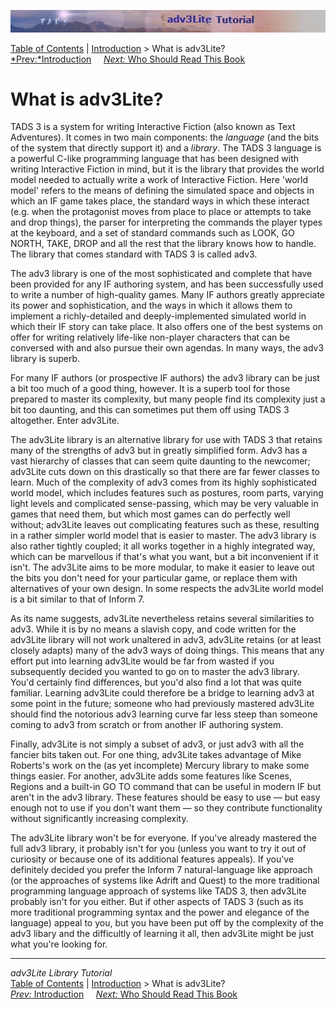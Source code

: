 ![](topbar.jpg)

[Table of Contents](toc.htm) \| [Introduction](intro.htm) \> What is
adv3Lite?  
[*Prev:*Introduction](intro.htm)     [*Next:* Who Should Read This
Book](whoshouldread.htm)    

# What is adv3Lite?

TADS 3 is a system for writing Interactive Fiction (also known as Text
Adventures). It comes in two main components: the *language* (and the
bits of the system that directly support it) and a *library*. The TADS 3
language is a powerful C-like programming language that has been
designed with writing Interactive Fiction in mind, but it is the library
that provides the world model needed to actually write a work of
Interactive Fiction. Here 'world model' refers to the means of defining
the simulated space and objects in which an IF game takes place, the
standard ways in which these interact (e.g. when the protagonist moves
from place to place or attempts to take and drop things), the parser for
interpreting the commands the player types at the keyboard, and a set of
standard commands such as LOOK, GO NORTH, TAKE, DROP and all the rest
that the library knows how to handle. The library that comes standard
with TADS 3 is called adv3.

The adv3 library is one of the most sophisticated and complete that have
been provided for any IF authoring system, and has been successfully
used to write a number of high-quality games. Many IF authors greatly
appreciate its power and sophistication, and the ways in which it allows
them to implement a richly-detailed and deeply-implemented simulated
world in which their IF story can take place. It also offers one of the
best systems on offer for writing relatively life-like non-player
characters that can be conversed with and also pursue their own agendas.
In many ways, the adv3 library is superb.

For many IF authors (or prospective IF authors) the adv3 library can be
just a bit too much of a good thing, however. It is a superb tool for
those prepared to master its complexity, but many people find its
complexity just a bit too daunting, and this can sometimes put them off
using TADS 3 altogether. Enter adv3Lite.

The adv3Lite library is an alternative library for use with TADS 3 that
retains many of the strengths of adv3 but in greatly simplified form.
Adv3 has a vast hierarchy of classes that can seem quite daunting to the
newcomer; adv3Lite cuts down on this drastically so that there are far
fewer classes to learn. Much of the complexity of adv3 comes from its
highly sophisticated world model, which includes features such as
postures, room parts, varying light levels and complicated
sense-passing, which may be very valuable in games that need them, but
which most games can do perfectly well without; adv3Lite leaves out
complicating features such as these, resulting in a rather simpler world
model that is easier to master. The adv3 library is also rather tightly
coupled; it all works together in a highly integrated way, which can be
marvellous if that's what you want, but a bit inconvenient if it isn't.
The adv3Lite aims to be more modular, to make it easier to leave out the
bits you don't need for your particular game, or replace them with
alternatives of your own design. In some respects the adv3Lite world
model is a bit similar to that of Inform 7.

As its name suggests, adv3Lite nevertheless retains several similarities
to adv3. While it is by no means a slavish copy, and code written for
the adv3Lite library will not work unaltered in adv3, adv3Lite retains
(or at least closely adapts) many of the adv3 ways of doing things. This
means that any effort put into learning adv3Lite would be far from
wasted if you subsequently decided you wanted to go on to master the
adv3 library. You'd certainly find differences, but you'd also find a
lot that was quite familiar. Learning adv3Lite could therefore be a
bridge to learning adv3 at some point in the future; someone who had
previously mastered adv3Lite should find the notorious adv3 learning
curve far less steep than someone coming to adv3 from scratch or from
another IF authoring system.

Finally, adv3Lite is not simply a subset of adv3, or just adv3 with all
the fancier bits taken out. For one thing, adv3Lite takes advantage of
Mike Roberts's work on the (as yet incomplete) Mercury library to make
some things easier. For another, adv3Lite adds some features like
Scenes, Regions and a built-in GO TO command that can be useful in
modern IF but aren't in the adv3 library. These features should be easy
to use — but easy enough not to use if you don't want them — so they
contribute functionality without significantly increasing complexity.

The adv3Lite library won't be for everyone. If you've already mastered
the full adv3 library, it probably isn't for you (unless you want to try
it out of curiosity or because one of its additional features appeals).
If you've definitely decided you prefer the Inform 7 natural-language
like approach (or the approaches of systems like Adrift and Quest) to
the more traditional programming language approach of systems like TADS
3, then adv3Lite probably isn't for you either. But if other aspects of
TADS 3 (such as its more traditional programming syntax and the power
and elegance of the language) appeal to you, but you have been put off
by the complexity of the adv3 libary and the difficultly of learning it
all, then adv3Lite might be just what you're looking for.

------------------------------------------------------------------------

*adv3Lite Library Tutorial*  
[Table of Contents](toc.htm) \| [Introduction](intro.htm) \> What is
adv3Lite?  
[*Prev:* Introduction](intro.htm)     [*Next:* Who Should Read This
Book](whoshouldread.htm)    
